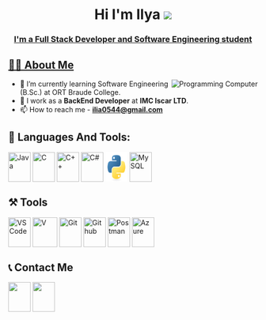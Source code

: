 <h1 align="center">Hi </a> I'm Ilya <a href="#"><img src="https://user-images.githubusercontent.com/66797449/153720384-ebe4addc-2296-4b09-905c-28d7752315f1.gif" width="30"></h1>
<h3 align="center">I'm a Full Stack Developer and Software Engineering student</h3>

## 👨‍🎓 About Me

<a href="#"><img align="right" src="https://user-images.githubusercontent.com/66797449/175926578-2f4e8ce3-0df2-4c08-8469-aebe180d016c.gif" title="Programming Computer"/></a>

-   🌱 I’m currently learning Software Engineering (B.Sc.) at ORT Braude College.
-   🔭 I work as a **BackEnd Developer** at **IMC Iscar LTD**.
-   📫 How to reach me - **[ilia0544@gmail.com](mailto:ilia0544@gmail.com)**

## 🚀 Languages And Tools:

<p align="left">
    <a href="#"><img align="center" src="https://user-images.githubusercontent.com/66797449/179539867-f24505fc-5848-4c23-b47b-78475851aec2.svg" title="Java" width="45" height="60"/></a>
    <a href="#"><img align="center" src="https://user-images.githubusercontent.com/66797449/179549890-f7bbf94b-a6f3-4125-b324-43e01beec02f.svg" title="C" width="45" height="60"/></a>
    <a href="#"><img align="center" src="https://user-images.githubusercontent.com/66797449/179550472-43c66040-678d-43f6-9b23-a29f922edeff.svg" title="C++" width="45" height="60"/></a>
    <a href="#"><img align="center" src="https://user-images.githubusercontent.com/88554020/227545689-e1ac80db-d085-4725-87b8-76b2d1263a50.svg" title="C#" width="45" height="60"/></a>
    <a href="#"><img align="center" src="https://github.com/devicons/devicon/blob/master/icons/python/python-original.svg" title="Python" width="45" height="60"/></a>
    <a href="#"><img align="center" src="https://user-images.githubusercontent.com/66797449/179539964-66b7b78f-3d63-493a-9bdd-6b048f7faaac.svg" title="MySQL" width="45" height="60"/></a>
</p>

## ⚒️ Tools

<p align="left">
    <a href="#"><img align="center" src="https://user-images.githubusercontent.com/66797449/179543596-33e3c002-5aed-42ca-89c4-77f58ac0536c.svg" title="VSCode" width="45" height="60"/></a>
      <a href="#"><img align="center" src="https://user-images.githubusercontent.com/88554020/227542087-4ade5db7-3111-442a-a36a-e4acc997e837.png" title="V" width="50" height="60"/></a>
    <a href="#"><img align="center" src="https://user-images.githubusercontent.com/66797449/179540318-60878969-0e77-4b0c-9e30-f86d18e7a865.svg" title="Git" width="45" height="60"/></a>
    <a href="#"><img align="center" src="https://user-images.githubusercontent.com/66797449/179540379-00a114d3-953a-4e27-a2f4-73272cf440ab.svg" title="Github" width="45" height="60"/></a>
    <a href="#"><img align="center" src="https://user-images.githubusercontent.com/66797449/181584024-20343a58-f73b-43d0-9fe6-7f40d994bd88.svg" title="Postman" width="45" height="60"/></a>  
    <a href="#"><img align="center" src="https://user-images.githubusercontent.com/88554020/227547202-fa0a31b1-1468-4a8c-b48a-940bbcfc5aa8.svg" title="Azure" width="45" height="60"/></a>  
</p>


## 📞 Contact Me

<p align="left">
    <a href="https://linkedin.com/in/ilya-lev" target="_blank" title="Ilya's Linkedin"> <img align="center" src="https://user-images.githubusercontent.com/66797449/179542406-6a84f1d9-8cc8-400b-9f5a-918e104fdce0.svg" width="45" height="60"/></a>
    <a href="mailto:ilia0544@gmail.com" title="Ilya's Mail"> <img align="center" src="https://user-images.githubusercontent.com/66797449/179540482-19c0a1b3-1dc0-4a52-afc9-3491a859bd2d.svg" width="45" height="60"/></a>
</p>
